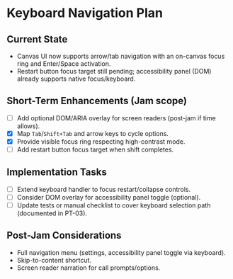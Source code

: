# Keyboard Navigation Plan

## Current State
- Canvas UI now supports arrow/tab navigation with an on-canvas focus ring and Enter/Space activation.
- Restart button focus target still pending; accessibility panel (DOM) already supports native focus/keyboard.

## Short-Term Enhancements (Jam scope)
- [ ] Add optional DOM/ARIA overlay for screen readers (post-jam if time allows).
- [x] Map `Tab`/`Shift+Tab` and arrow keys to cycle options.
- [x] Provide visible focus ring respecting high-contrast mode.
- [ ] Add restart button focus target when shift completes.

## Implementation Tasks
- [ ] Extend keyboard handler to focus restart/collapse controls.
- [ ] Consider DOM overlay for accessibility panel toggle (optional).
- [ ] Update tests or manual checklist to cover keyboard selection path (documented in PT-03).

## Post-Jam Considerations
- Full navigation menu (settings, accessibility panel toggle via keyboard).
- Skip-to-content shortcut.
- Screen reader narration for call prompts/options.

